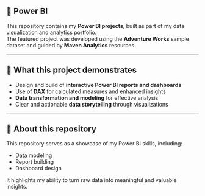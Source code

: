 ## 📑 Power BI
This repository contains my **Power BI projects**, built as part of my data visualization and analytics portfolio.  
The featured project was developed using the **Adventure Works** sample dataset and guided by **Maven Analytics** resources.  

---

## 🔎 What this project demonstrates
- Design and build of **interactive Power BI reports and dashboards**  
- Use of **DAX** for calculated measures and enhanced insights  
- **Data transformation and modeling** for effective analysis  
- Clear and actionable **data storytelling** through visualizations  

---

## 📂 About this repository
This repository serves as a showcase of my Power BI skills, including:  
- Data modeling  
- Report building  
- Dashboard design  

It highlights my ability to turn raw data into meaningful and valuable insights.  
